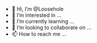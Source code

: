 - 👋 Hi, I’m @Loosehole
- 👀 I’m interested in ...
- 🌱 I’m currently learning ...
- 💞️ I’m looking to collaborate on ...
- 📫 How to reach me ...

<!---
Loosehole/Loosehole is a ✨ special ✨ repository because its `README.md` (this file) appears on your GitHub profile.
You can click the Preview link to take a look at your changes.
--->
